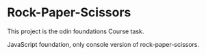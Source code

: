 # Rock-Paper-Scissors

This project is the odin foundations Course task.

JavaScript foundation, only console version of rock-paper-scissors.